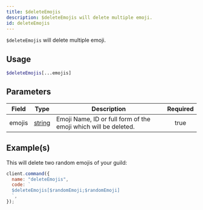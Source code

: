 ```yaml
---
title: $deleteEmojis
description: $deleteEmojis will delete multiple emoji.
id: deleteEmojis
---
```


`$deleteEmojis` will delete multiple emoji.

## Usage

```php
$deleteEmojis[...emojis]
```

## Parameters

| Field  | Type                                                                                              | Description                                                     | Required |
| ------ | ------------------------------------------------------------------------------------------------- | --------------------------------------------------------------- | :------: |
| emojis | [string](https://developer.mozilla.org/en-US/docs/Web/JavaScript/Reference/Global_Objects/String) | Emoji Name, ID or full form of the emoji which will be deleted. |   true   |

## Example(s)

This will delete two random emojis of your guild:

```javascript
client.command({
  name: "deleteEmojis",
  code: `
  $deleteEmojis[$randomEmoji;$randomEmoji]
  `,
});
```
